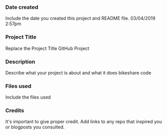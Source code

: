 ### Date created
Include the date you created this project and README file.
03/04/2019 2:57pm

### Project Title
Replace the Project Title
GitHub Project

### Description
Describe what your project is about and what it does
bikeshare code

### Files used
Include the files used

### Credits
It's important to give proper credit. Add links to any repo that inspired you or blogposts you consulted.


